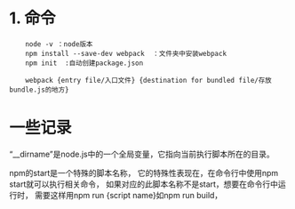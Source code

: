 # 1. 命令

~~~node
    node -v ：node版本
    npm install --save-dev webpack  ：文件夹中安装webpack
    npm init  :自动创建package.json

    webpack {entry file/入口文件} {destination for bundled file/存放bundle.js的地方}
~~~


# 一些记录
“__dirname”是node.js中的一个全局变量，它指向当前执行脚本所在的目录。

npm的start是一个特殊的脚本名称，
它的特殊性表现在，在命令行中使用npm start就可以执行相关命令，
如果对应的此脚本名称不是start，想要在命令行中运行时，
需要这样用npm run {script name}如npm run build，